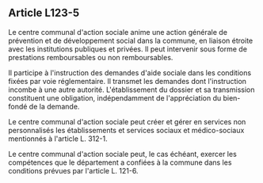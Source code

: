 ## Article L123-5

Le centre communal d'action sociale anime une action générale de prévention et de développement social
dans la commune, en liaison étroite avec les institutions publiques et privées. Il peut intervenir sous forme de
prestations remboursables ou non remboursables.

Il participe à l'instruction des demandes d'aide sociale dans les conditions fixées par voie réglementaire.
Il transmet les demandes dont l'instruction incombe à une autre autorité. L'établissement du dossier et sa
transmission constituent une obligation, indépendamment de l'appréciation du bien-fondé de la demande.

Le centre communal d'action sociale peut créer et gérer en services non personnalisés les établissements et
services sociaux et médico-sociaux mentionnés à l'article L. 312-1.

Le centre communal d'action sociale peut, le cas échéant, exercer les compétences que le département a
confiées à la commune dans les conditions prévues par l'article L. 121-6.

